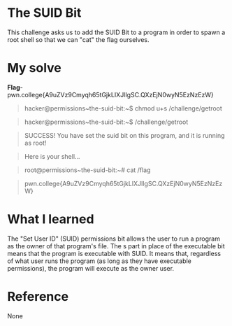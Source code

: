 # The SUID Bit
This challenge asks us to add the SUID Bit to a program in order to spawn a root shell so that we can "cat" the flag ourselves.
# My solve
**Flag**-pwn.college{A9uZVz9Cmyqh65tGjkLIXJlIgSC.QXzEjN0wyN5EzNzEzW}

>hacker@permissions~the-suid-bit:~$ chmod u+s /challenge/getroot

>hacker@permissions~the-suid-bit:~$ /challenge/getroot

>SUCCESS! You have set the suid bit on this program, and it is running as root!

>Here is your shell...

>root@permissions~the-suid-bit:~# cat /flag

>pwn.college{A9uZVz9Cmyqh65tGjkLIXJlIgSC.QXzEjN0wyN5EzNzEzW}

# What I learned
The "Set User ID" (SUID) permissions bit allows the user to run a program as the owner of that program's file.
The s part in place of the executable bit means that the program is executable with SUID. It means that, regardless of what user runs the program (as long as they have executable permissions), the program will execute as the owner user.
# Reference
None
